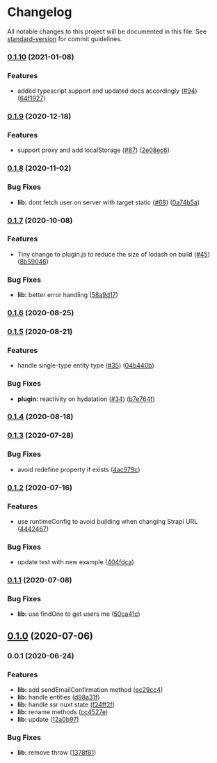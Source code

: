 # Changelog

All notable changes to this project will be documented in this file. See [standard-version](https://github.com/conventional-changelog/standard-version) for commit guidelines.

### [0.1.10](https://github.com/nuxt-community/strapi-module/compare/v0.1.9...v0.1.10) (2021-01-08)


### Features

* added typescript support and updated docs accordingly ([#94](https://github.com/nuxt-community/strapi-module/issues/94)) ([64f1927](https://github.com/nuxt-community/strapi-module/commit/64f1927c2a412d0b8c0c8920431b1dbe30f35f2b))

### [0.1.9](https://github.com/nuxt-community/strapi-module/compare/v0.1.8...v0.1.9) (2020-12-18)


### Features

* support proxy and add localStorage ([#87](https://github.com/nuxt-community/strapi-module/issues/87)) ([2e08ec6](https://github.com/nuxt-community/strapi-module/commit/2e08ec683a6ea3c3a8c7df39a98dcbb85e5102b0))

### [0.1.8](https://github.com/nuxt-community/strapi-module/compare/v0.1.7...v0.1.8) (2020-11-02)


### Bug Fixes

* **lib:** dont fetch user on server with target static ([#68](https://github.com/nuxt-community/strapi-module/issues/68)) ([0a74b5a](https://github.com/nuxt-community/strapi-module/commit/0a74b5a263b8721102be70ec2608bb118cd1fcf3))

### [0.1.7](https://github.com/nuxt-community/strapi-module/compare/v0.1.6...v0.1.7) (2020-10-08)


### Features

* Tiny change to plugin.js to reduce the size of lodash on build ([#45](https://github.com/nuxt-community/strapi-module/issues/45)) ([8b59046](https://github.com/nuxt-community/strapi-module/commit/8b5904693446b592a308fe8c028e26ddb1e372eb))


### Bug Fixes

* **lib:** better error handling ([58a9d17](https://github.com/nuxt-community/strapi-module/commit/58a9d17ec3be63fd837bf1d273ba5b298221f54e))

### [0.1.6](https://github.com/nuxt-community/strapi-module/compare/v0.1.5...v0.1.6) (2020-08-25)

### [0.1.5](https://github.com/nuxt-community/strapi-module/compare/v0.1.4...v0.1.5) (2020-08-21)


### Features

* handle single-type entity type ([#35](https://github.com/nuxt-community/strapi-module/issues/35)) ([04b440b](https://github.com/nuxt-community/strapi-module/commit/04b440b105ecb63932d98d5e3a64fd265919353b))


### Bug Fixes

* **plugin:** reactivity on hydatation ([#34](https://github.com/nuxt-community/strapi-module/issues/34)) ([b7e764f](https://github.com/nuxt-community/strapi-module/commit/b7e764f50f70ad68012fcc4a6f8d769f6ae27b67))

### [0.1.4](https://github.com/nuxt-community/strapi-module/compare/v0.1.3...v0.1.4) (2020-08-18)

### [0.1.3](https://github.com/nuxt-community/strapi-module/compare/v0.1.2...v0.1.3) (2020-07-28)


### Bug Fixes

* avoid redefine property if exists ([4ac979c](https://github.com/nuxt-community/strapi-module/commit/4ac979c0dff1aac8d045e097ff6c7e1e4303ed4c))

### [0.1.2](https://github.com/nuxt-community/strapi-module/compare/v0.1.1...v0.1.2) (2020-07-16)


### Features

* use runtimeConfig to avoid building when changing Strapi URL ([4442467](https://github.com/nuxt-community/strapi-module/commit/4442467b294ee7352dccf3131682e20b0f89f706))


### Bug Fixes

* update test with new example ([404fdca](https://github.com/nuxt-community/strapi-module/commit/404fdca6f880c685d31c84a20838b5fd5e05b1e0))

### [0.1.1](https://github.com/nuxt-company/strapi-module/compare/v0.1.0...v0.1.1) (2020-07-08)


### Bug Fixes

* **lib:** use findOne to get users me ([50ca41c](https://github.com/nuxt-company/strapi-module/commit/50ca41c38bf6862a7ca7b6973032d1e9b3dcb271))

## [0.1.0](https://github.com/nuxt-community/strapi-module/compare/v0.0.1...v0.1.0) (2020-07-06)

### 0.0.1 (2020-06-24)


### Features

* **lib:** add sendEmailConfirmation method ([ec29cc4](https://github.com/nuxt-community/strapi-module/commit/ec29cc40e7b564ae0858fbc86f6b1ac4e856ef38))
* **lib:** handle entities ([d98a31f](https://github.com/nuxt-community/strapi-module/commit/d98a31f716cf42443759ad0af3a112578e3b7a8f))
* **lib:** handle ssr nuxt state ([f24ff2f](https://github.com/nuxt-community/strapi-module/commit/f24ff2fca2990c89ffa80267084a3f525bc8d0df))
* **lib:** rename methods ([cc4527e](https://github.com/nuxt-community/strapi-module/commit/cc4527ecc62abf559dfa707ee9a44236e4e4e631))
* **lib:** update ([12a0b97](https://github.com/nuxt-community/strapi-module/commit/12a0b972882cc073d763fd72cb3d90e40b521d3c))


### Bug Fixes

* **lib:** remove throw ([1378f81](https://github.com/nuxt-community/strapi-module/commit/1378f815d162b5205aff2f87f12be82c945bb260))
